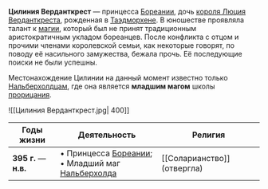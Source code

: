 **Цилиния Верданткрест** — принцесса [Бореании](Бореания), дочь [короля Люция Верданткреста](Люций%20Верданткрест), рожденная в [Таэдморхене](Таэдморхен). В юношестве проявляла талант к [магии](Магия), который был не принят традиционным аристократичным укладом бореанцев. После конфликта с отцом и прочими членами королевской семьи, как некоторые говорят, по поводу её насильного замужества, бежала прочь. Её последующие поиски не были успешны. 

Местонахождение Цилинии на данный момент известно только [Нальберхолдцам](Нальберхолд), где она является **младшим магом** школы [прорицания](Магия##Прорицание).

![[Цилиния Верданткрест.jpg| 400]]

| Годы жизни             | Деятельность                                                                   | Религия                     |
| ---------------------- | ------------------------------------------------------------------------------ | --------------------------- |
| **395  г.** — **н.в.** | • Принцесса [Бореании](Бореания);<br>• Младший маг [Нальберхолда](Нальберхолд) | [[Соларианство]] (отвергла) |
